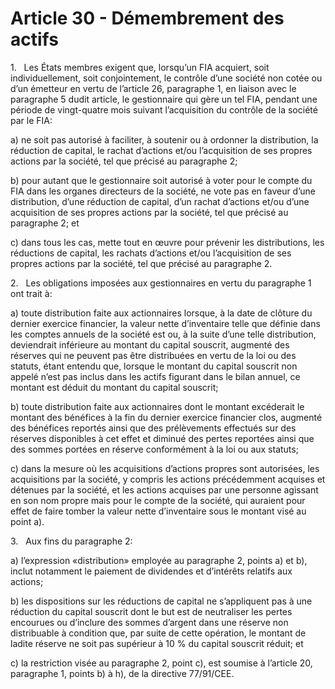 # Article 30 - Démembrement des actifs


1.   Les États membres exigent que, lorsqu’un FIA acquiert, soit individuellement, soit conjointement, le contrôle d’une société non cotée ou d’un émetteur en vertu de l’article 26, paragraphe 1, en liaison avec le paragraphe 5 dudit article, le gestionnaire qui gère un tel FIA, pendant une période de vingt-quatre mois suivant l’acquisition du contrôle de la société par le FIA:

a) ne soit pas autorisé à faciliter, à soutenir ou à ordonner la distribution, la réduction de capital, le rachat d’actions et/ou l’acquisition de ses propres actions par la société, tel que précisé au paragraphe 2;

b) pour autant que le gestionnaire soit autorisé à voter pour le compte du FIA dans les organes directeurs de la société, ne vote pas en faveur d’une distribution, d’une réduction de capital, d’un rachat d’actions et/ou d’une acquisition de ses propres actions par la société, tel que précisé au paragraphe 2; et

c) dans tous les cas, mette tout en œuvre pour prévenir les distributions, les réductions de capital, les rachats d’actions et/ou l’acquisition de ses propres actions par la société, tel que précisé au paragraphe 2.

2.   Les obligations imposées aux gestionnaires en vertu du paragraphe 1 ont trait à:

a) toute distribution faite aux actionnaires lorsque, à la date de clôture du dernier exercice financier, la valeur nette d’inventaire telle que définie dans les comptes annuels de la société est ou, à la suite d’une telle distribution, deviendrait inférieure au montant du capital souscrit, augmenté des réserves qui ne peuvent pas être distribuées en vertu de la loi ou des statuts, étant entendu que, lorsque le montant du capital souscrit non appelé n’est pas inclus dans les actifs figurant dans le bilan annuel, ce montant est déduit du montant du capital souscrit;

b) toute distribution faite aux actionnaires dont le montant excéderait le montant des bénéfices à la fin du dernier exercice financier clos, augmenté des bénéfices reportés ainsi que des prélèvements effectués sur des réserves disponibles à cet effet et diminué des pertes reportées ainsi que des sommes portées en réserve conformément à la loi ou aux statuts;

c) dans la mesure où les acquisitions d’actions propres sont autorisées, les acquisitions par la société, y compris les actions précédemment acquises et détenues par la société, et les actions acquises par une personne agissant en son nom propre mais pour le compte de la société, qui auraient pour effet de faire tomber la valeur nette d’inventaire sous le montant visé au point a).

3.   Aux fins du paragraphe 2:

a) l’expression «distribution» employée au paragraphe 2, points a) et b), inclut notamment le paiement de dividendes et d’intérêts relatifs aux actions;

b) les dispositions sur les réductions de capital ne s’appliquent pas à une réduction du capital souscrit dont le but est de neutraliser les pertes encourues ou d’inclure des sommes d’argent dans une réserve non distribuable à condition que, par suite de cette opération, le montant de ladite réserve ne soit pas supérieur à 10 % du capital souscrit réduit; et

c) la restriction visée au paragraphe 2, point c), est soumise à l’article 20, paragraphe 1, points b) à h), de la directive 77/91/CEE.
